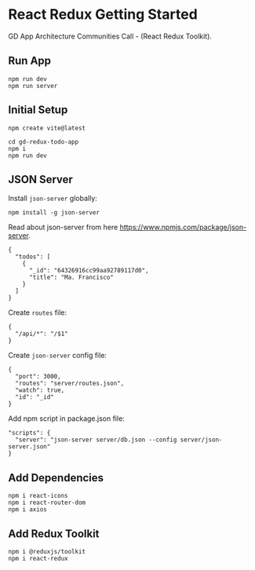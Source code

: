 # React Redux Getting Started

GD App Architecture Communities Call - (React Redux Toolkit).

## Run App

```
npm run dev
npm run server
```

## Initial Setup

```
npm create vite@latest

cd gd-redux-todo-app
npm i
npm run dev
```

## JSON Server

Install `json-server` globally:

```
npm install -g json-server
```

Read about json-server from here https://www.npmjs.com/package/json-server.

```
{
  "todos": [
    {
      "_id": "64326916cc99aa92789117d0",
      "title": "Ma. Francisco"
    }
  ]
}
```

Create `routes` file:

```
{
  "/api/*": "/$1"
}
```

Create `json-server` config file:

```
{
  "port": 3000,
  "routes": "server/routes.json",
  "watch": true,
  "id": "_id"
}
```

Add npm script in package.json file:

```
"scripts": {
  "server": "json-server server/db.json --config server/json-server.json"
}
```

## Add Dependencies

```
npm i react-icons
npm i react-router-dom
npm i axios
```

## Add Redux Toolkit

```
npm i @reduxjs/toolkit
npm i react-redux
```
